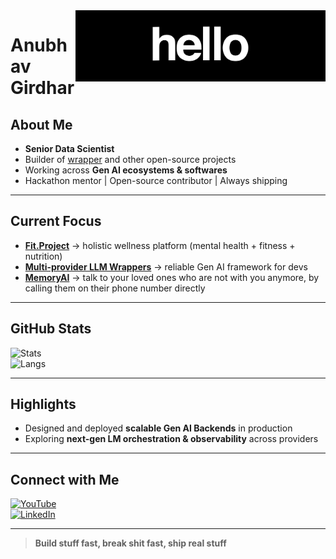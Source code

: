 <img src="https://raw.githubusercontent.com/anubhavgirdhar1/anubhavgirdhar1/main/assets/work.gif" width="400" align="right">

# Anubhav Girdhar

## About Me
- **Senior Data Scientist**  
- Builder of [wrapper](https://github.com/anubhavgirdhar1/wrapper) and other open-source projects  
- Working across **Gen AI ecosystems & softwares**  
- Hackathon mentor | Open-source contributor | Always shipping  

---

## Current Focus
- **[Fit.Project](https://fitproject.in)** → holistic wellness platform (mental health + fitness + nutrition)  
- **[Multi-provider LLM Wrappers](https://wrapperai.in)** → reliable Gen AI framework for devs  
- **[MemoryAI](https://memoryai.in)** → talk to your loved ones who are not with you anymore, by calling them on their phone number directly

---

## GitHub Stats
![Stats](https://github-readme-stats.vercel.app/api?username=anubhavgirdhar1&show_icons=true&theme=tokyonight&hide_border=true)  
![Langs](https://github-readme-stats.vercel.app/api/top-langs/?username=anubhavgirdhar1&layout=compact&theme=tokyonight&hide_border=true)

---

## Highlights
- Designed and deployed **scalable Gen AI Backends** in production  
- Exploring **next-gen LM orchestration & observability** across providers  

---

## Connect with Me
[![YouTube](https://img.shields.io/badge/YouTube-%23FF0000?style=for-the-badge&logo=youtube&logoColor=white)](https://www.youtube.com/@anubhav-girdhar-ai)  
[![LinkedIn](https://img.shields.io/badge/LinkedIn-%230077B5?style=for-the-badge&logo=linkedin&logoColor=white)](https://www.linkedin.com/in/anubhav-girdhar-ai/)

---

> **Build stuff fast, break shit fast, ship real stuff**
